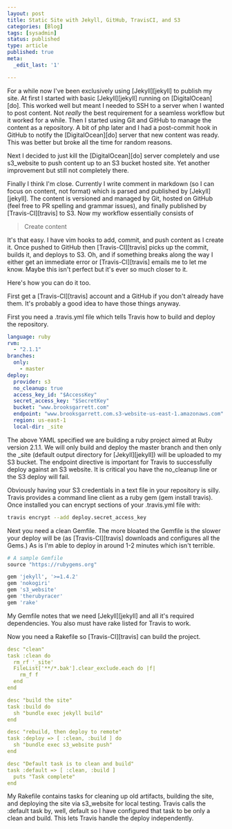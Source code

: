 ```yaml
---
layout: post
title: Static Site with Jekyll, GitHub, TravisCI, and S3
categories: [Blog]
tags: [sysadmin]
status: published
type: article
published: true
meta:
  _edit_last: '1'

---
```


For a while now I've been exclusively using [Jekyll][jekyll] to publish my site. At first I started with basic [Jekyll][jekyll] running on [DigitalOcean][do]. This worked well but meant I needed to SSH to a server when I wanted to post content. Not _really_ the best requirement for a seamless workflow but it worked for a while. Then I started using Git and GitHub to manage the content as a repository. A bit of php later and I had a post-commit hook in GitHub to notify the [DigitalOcean][do] server that new content was ready. This was better but broke all the time for random reasons. 

Next I decided to just kill the [DigitalOcean][do] server completely and use s3\_website to push content up to an S3 bucket hosted site. Yet another improvement but still not completely there. 

Finally I think I'm close. Currently I write comment in markdown (so I can focus on content, not format) which is parsed and published by [Jekyll][jekyll]. The content is versioned and managed by Git, hosted on GitHub (feel free to PR spelling and grammar issues), and finally published by [Travis-CI][travis] to S3. Now my workflow essentially consists of 

>  Create content

It's that easy. I have vim hooks to add, commit, and push content as I create it. Once pushed to GitHub then [Travis-CI][travis] picks up the commit, builds it, and deploys to S3. Oh, and if something breaks along the way I either get an immediate error or [Travis-CI][travis] emails me to let me know. Maybe this isn't perfect but it's ever so much closer to it.

Here's how you can do it too.

First get a [Travis-CI][travis] account and a GitHub if you don't already have them. It's probably a good idea to have those things anyway.

First you need a .travis.yml file which tells Travis how to build and deploy the repository.

```yaml
language: ruby
rvm:
  - "2.1.1"
branches:
  only:
    - master
deploy:
  provider: s3
  no_cleanup: true
  access_key_id: "$AccessKey"
  secret_access_key: "$SecretKey"
  bucket: "www.brooksgarrett.com"
  endpoint: "www.brooksgarrett.com.s3-website-us-east-1.amazonaws.com"
  region: us-east-1
  local-dir: _site
```

The above YAML specified we are building a ruby project aimed at Ruby version 2.1.1. We will only build and deploy the master branch and then only the \_site (default output directory for [Jekyll][jekyll]) will be uploaded to my S3 bucket. The endpoint directive is important for Travis to successfully deploy against an S3 website. It is critical you have the no\_cleanup line or the S3 deploy will fail.

Obviously having your S3 credentials in a text file in your repository is silly. Travis provides a command line client as a ruby gem (gem install travis). Once installed you can encrypt sections of your .travis.yml file with:

```bash
travis encrypt --add deploy.secret_access_key
```
Next you need a clean Gemfile. The more bloated the Gemfile is the slower your deploy will be (as [Travis-CI][travis] downloads and configures all the Gems.) As is I'm able to deploy in around 1-2 minutes which isn't terrible.

```ruby
# A sample Gemfile
source "https://rubygems.org"

gem 'jekyll', '>=1.4.2'
gem 'nokogiri'
gem 's3_website'
gem 'therubyracer'
gem 'rake'
```

My Gemfile notes that we need [Jekyll][jekyll] and all it's required dependencies. You also must have rake listed for Travis to work.

Now you need a Rakefile so [Travis-CI][travis] can build the project.

```yaml
desc "clean"
task :clean do
  rm_rf '_site'
  FileList['**/*.bak'].clear_exclude.each do |f|
    rm_f f
  end
end

desc "build the site"
task :build do
  sh "bundle exec jekyll build"
end

desc "rebuild, then deploy to remote"
task :deploy => [ :clean, :build ] do
  sh "bundle exec s3_website push"
end

desc "Default task is to clean and build"
task :default => [ :clean, :build ]
  puts "Task complete"
end
```

My Rakefile contains tasks for cleaning up old artifacts, building the site, and deploying the site via s3_website for local testing. Travis calls the :default task by, well, default so I have configured that task to be only a clean and build. This lets Travis handle the deploy independently.
